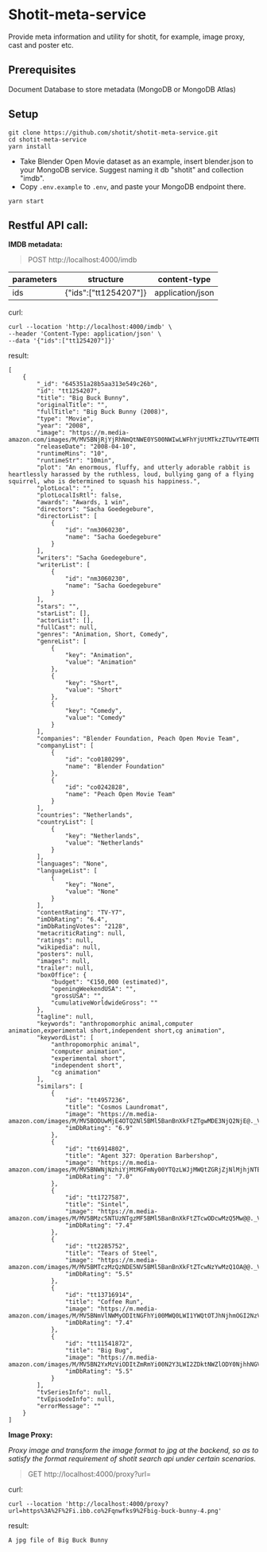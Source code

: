 # Shotit-meta-service

Provide meta information and utility for shotit, for example, image proxy, cast and poster etc.

## Prerequisites

Document Database to store metadata (MongoDB or MongoDB Atlas)

## Setup

```shell
git clone https://github.com/shotit/shotit-meta-service.git
cd shotit-meta-service
yarn install
```

- Take Blender Open Movie dataset as an example, insert blender.json to your MongoDB service. Suggest naming it db "shotit" and collection "imdb".
- Copy `.env.example` to `.env`, and paste your MongoDB endpoint there.

```shell
yarn start
```

## Restful API call:

**IMDB metadata:**

> POST http://localhost:4000/imdb

| parameters | structure             | content-type     |
| ---------- | --------------------- | ---------------- |
| ids        | {"ids":["tt1254207"]} | application/json |

curl:

```shell
curl --location 'http://localhost:4000/imdb' \
--header 'Content-Type: application/json' \
--data '{"ids":["tt1254207"]}'
```

result:

```shell
[
    {
        "_id": "645351a28b5aa313e549c26b",
        "id": "tt1254207",
        "title": "Big Buck Bunny",
        "originalTitle": "",
        "fullTitle": "Big Buck Bunny (2008)",
        "type": "Movie",
        "year": "2008",
        "image": "https://m.media-amazon.com/images/M/MV5BNjRjYjRhNmQtNWE0YS00NWIwLWFhYjUtMTkzZTUwYTE4MTBiXkEyXkFqcGdeQXVyNjA3OTI5MjA@._V1_Ratio0.7117_AL_.jpg",
        "releaseDate": "2008-04-10",
        "runtimeMins": "10",
        "runtimeStr": "10min",
        "plot": "An enormous, fluffy, and utterly adorable rabbit is heartlessly harassed by the ruthless, loud, bullying gang of a flying squirrel, who is determined to squash his happiness.",
        "plotLocal": "",
        "plotLocalIsRtl": false,
        "awards": "Awards, 1 win",
        "directors": "Sacha Goedegebure",
        "directorList": [
            {
                "id": "nm3060230",
                "name": "Sacha Goedegebure"
            }
        ],
        "writers": "Sacha Goedegebure",
        "writerList": [
            {
                "id": "nm3060230",
                "name": "Sacha Goedegebure"
            }
        ],
        "stars": "",
        "starList": [],
        "actorList": [],
        "fullCast": null,
        "genres": "Animation, Short, Comedy",
        "genreList": [
            {
                "key": "Animation",
                "value": "Animation"
            },
            {
                "key": "Short",
                "value": "Short"
            },
            {
                "key": "Comedy",
                "value": "Comedy"
            }
        ],
        "companies": "Blender Foundation, Peach Open Movie Team",
        "companyList": [
            {
                "id": "co0180299",
                "name": "Blender Foundation"
            },
            {
                "id": "co0242828",
                "name": "Peach Open Movie Team"
            }
        ],
        "countries": "Netherlands",
        "countryList": [
            {
                "key": "Netherlands",
                "value": "Netherlands"
            }
        ],
        "languages": "None",
        "languageList": [
            {
                "key": "None",
                "value": "None"
            }
        ],
        "contentRating": "TV-Y7",
        "imDbRating": "6.4",
        "imDbRatingVotes": "2128",
        "metacriticRating": null,
        "ratings": null,
        "wikipedia": null,
        "posters": null,
        "images": null,
        "trailer": null,
        "boxOffice": {
            "budget": "€150,000 (estimated)",
            "openingWeekendUSA": "",
            "grossUSA": "",
            "cumulativeWorldwideGross": ""
        },
        "tagline": null,
        "keywords": "anthropomorphic animal,computer animation,experimental short,independent short,cg animation",
        "keywordList": [
            "anthropomorphic animal",
            "computer animation",
            "experimental short",
            "independent short",
            "cg animation"
        ],
        "similars": [
            {
                "id": "tt4957236",
                "title": "Cosmos Laundromat",
                "image": "https://m.media-amazon.com/images/M/MV5BODUwMjE4OTQ2Nl5BMl5BanBnXkFtZTgwMDE3NjQ2NjE@._V1_Ratio0.7343_AL_.jpg",
                "imDbRating": "6.9"
            },
            {
                "id": "tt6914802",
                "title": "Agent 327: Operation Barbershop",
                "image": "https://m.media-amazon.com/images/M/MV5BNWNjNzhiYjMtMGFmNy00YTQzLWJjMWQtZGRjZjNlMjhjNTE5XkEyXkFqcGdeQXVyMjgwMjk0NzA@._V1_Ratio0.7150_AL_.jpg",
                "imDbRating": "7.0"
            },
            {
                "id": "tt1727587",
                "title": "Sintel",
                "image": "https://m.media-amazon.com/images/M/MV5BMzc5NTUzNTgzMF5BMl5BanBnXkFtZTcwODcwMzQ5Mw@@._V1_Ratio0.7053_AL_.jpg",
                "imDbRating": "7.4"
            },
            {
                "id": "tt2285752",
                "title": "Tears of Steel",
                "image": "https://m.media-amazon.com/images/M/MV5BMTczMzQzNDE5NV5BMl5BanBnXkFtZTcwNzYwMzQ1OA@@._V1_Ratio0.6763_AL_.jpg",
                "imDbRating": "5.5"
            },
            {
                "id": "tt13716914",
                "title": "Coffee Run",
                "image": "https://m.media-amazon.com/images/M/MV5BNmVlNWMyODItNGFhYi00MWQ0LWI1YWQtOTJhNjhmOGI2NzViXkEyXkFqcGdeQXVyMjQ4ODQxNjI@._V1_Ratio0.6763_AL_.jpg",
                "imDbRating": "7.4"
            },
            {
                "id": "tt11541872",
                "title": "Big Bug",
                "image": "https://m.media-amazon.com/images/M/MV5BN2YxMzViODItZmRmYi00N2Y3LWI2ZDktNWZlODY0NjhhNGVlXkEyXkFqcGdeQXVyMTUwOTU0Mw@@._V1_Ratio0.6763_AL_.jpg",
                "imDbRating": "5.5"
            }
        ],
        "tvSeriesInfo": null,
        "tvEpisodeInfo": null,
        "errorMessage": ""
    }
]
```

**Image Proxy:**

_Proxy image and transform the image format to jpg at the backend, so as to satisfy the format requirement of shotit search api under certain scenarios._

> GET http://localhost:4000/proxy?url=

curl:

```shell
curl --location 'http://localhost:4000/proxy?url=https%3A%2F%2Fi.ibb.co%2Fqnwfks9%2Fbig-buck-bunny-4.png'
```

result:

```
A jpg file of Big Buck Bunny
```

